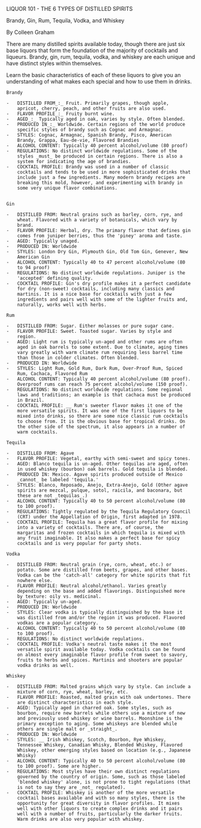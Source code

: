 LIQUOR 101 - THE 6 TYPES OF DISTILLED SPIRITS


Brandy, Gin, Rum, Tequila, Vodka, and Whiskey

By Colleen Graham


There are many distilled spirits available today, though there are just
six base liquors that form the foundation of the majority of cocktails
and liqueurs. Brandy, gin, rum, tequila, vodka, and whiskey are each
unique and have distinct styles within themselves.

Learn the basic characteristics of each of these liquors to give you an
understanding of what makes each special and how to use them in drinks.

    Brandy

    -   DISTILLED FROM_:_ Fruit. Primarily grapes, though apple,
        apricot, cherry, peach, and other fruits are also used.
    -   FLAVOR PROFILE_:_ Fruity burnt wine.
    -   AGED_:_ Typically aged in oak, varies by style. Often blended.
    -   PRODUCED IN_:_ Worldwide. Certain regions of the world produce
        specific styles of brandy such as Cognac and Armagnac.
    -   STYLES: Cognac, Armagnac, Spanish Brandy, Pisco, American
        Brandy, Grappa, Eau-de-vie, Flavored Brandies
    -   ALCOHOL CONTENT: Typically 40 percent alcohol/volume (80 proof)
    -   REGULATIONS: No distinct worldwide regulations. Some of the
        styles _must_ be produced in certain regions. There is also a
        system for indicating the age of brandies.
    -   COCKTAIL PROFILE: Brandy was used in a number of classic
        cocktails and tends to be used in more sophisticated drinks that
        include just a few ingredients. Many modern brandy recipes are
        breaking this mold, however, and experimenting with brandy in
        some very unique flavor combinations.


    Gin

    -   DISTILLED FROM: Neutral grains such as barley, corn, rye, and
        wheat. Flavored with a variety of botanicals, which vary by
        brand.
    -   FLAVOR PROFILE: Herbal, dry. The primary flavor that defines gin
        comes from juniper berries, thus the 'piney' aroma and taste.
    -   AGED: Typically unaged.
    -   PRODUCED IN: Worldwide
    -   STYLES: London Dry Gin, Plymouth Gin, Old Tom Gin, Genever, New
        American Gin
    -   ALCOHOL CONTENT: Typically 40 to 47 percent alcohol/volume (80
        to 94 proof)
    -   REGULATIONS: No distinct worldwide regulations. Juniper is the
        'accepted' defining quality.
    -   COCKTAIL PROFILE: Gin's dry profile makes it a perfect candidate
        for dry (non-sweet) cocktails, including many classics and
        martinis. It is a nice base for cocktails with just a few
        ingredients and pairs well with some of the lighter fruits and,
        naturally, works well with herbs.

    Rum

    -   DISTILLED FROM: Sugar. Either molasses or pure sugar cane.
    -   FLAVOR PROFILE: Sweet. Toasted sugar. Varies by style and
        region.
    -   AGED: Light rum is typically un-aged and other rums are often
        aged in oak barrels to some extent. Due to climate, aging times
        vary greatly with warm climate rum requiring less barrel time
        than those in colder climates. Often blended.
    -   PRODUCED IN: Worldwide
    -   STYLES: Light Rum, Gold Rum, Dark Rum, Over-Proof Rum, Spiced
        Rum, Cachaca, Flavored Rum
    -   ALCOHOL CONTENT: Typically 40 percent alcohol/volume (80 proof).
        Overproof rums can reach 75 percent alcohol/volume (150 proof).
    -   REGULATIONS: No distinct worldwide regulations. Some regional
        laws and traditions; an example is that cachaca must be produced
        in Brazil.
    -   COCKTAIL PROFILE: __ Rum's sweeter flavor makes it one of the
        more versatile spirits. It was one of the first liquors to be
        mixed into drinks, so there are some nice classic rum cocktails
        to choose from. It is the obvious base for tropical drinks. On
        the other side of the spectrum, it also appears in a number of
        warm cocktails.
    
    Tequila

    -   DISTILLED FROM: Agave
    -   FLAVOR PROFILE: Vegetal, earthy with semi-sweet and spicy tones.
    -   AGED: Blanco tequila is un-aged. Other tequilas are aged, often
        in used whiskey (bourbon) oak barrels. Gold tequila is blended.
    -   PRODUCED IN: Mexico. Agave spirits produced outside of Mexico
        _cannot_ be labeled 'tequila.'
    -   STYLES: Blanco, Reposado, Anejo, Extra-Anejo, Gold (Other agave
        spirits are mezcal, pulque, sotol, raicila, and baconara, but
        these are not _tequilas_.)
    -   ALCOHOL CONTENT: Typically 40 to 50 percent alcohol/volume (80
        to 100 proof).
    -   REGULATIONS: Tightly regulated by the Tequila Regulatory Council
        (CRT) under the Appellation of Origin, first adapted in 1978.
    -   COCKTAIL PROFILE: Tequila has a great flavor profile for mixing
        into a variety of cocktails. There are, of course, the
        margaritas and frozen cocktails in which tequila is mixed with
        any fruit imaginable. It also makes a perfect base for spicy
        cocktails and is very popular for party shots.

    Vodka

    -   DISTILLED FROM: Neutral grain (rye, corn, wheat, etc.) or
        potato. Some are distilled from beets, grapes, and other bases.
        Vodka can be the 'catch-all' category for white spirits that fit
        nowhere else.
    -   FLAVOR PROFILE: Neutral alcohol/ethanol. Varies greatly
        depending on the base and added flavorings. Distinguished more
        by texture: oily vs. medicinal.
    -   AGED: Typically un-aged.
    -   PRODUCED IN: Worldwide
    -   STYLES: Clear vodka is typically distinguished by the base it
        was distilled from and/or the region it was produced. Flavored
        vodkas are a popular category.
    -   ALCOHOL CONTENT: Typically 40 to 50 percent alcohol/volume (80
        to 100 proof).
    -   REGULATIONS: No distinct worldwide regulations.
    -   COCKTAIL PROFILE: Vodka's neutral taste makes it the most
        versatile spirit available today. Vodka cocktails can be found
        on almost every imaginable flavor profile from sweet to savory,
        fruits to herbs and spices. Martinis and shooters are popular
        vodka drinks as well.
    
    Whiskey

    -   DISTILLED FROM: Malted grains which vary by style. Can include a
        mixture of corn, rye, wheat, barley, etc.
    -   FLAVOR PROFILE: Roasted, malted grain with oak undertones. There
        are distinct characteristics in each style.
    -   AGED: Typically aged in charred oak. Some styles, such as
        bourbon, require new barrels while others use a mixture of new
        and previously used whiskey or wine barrels. Moonshine is the
        primary exception to aging. Some whiskeys are blended while
        others are single malt or _straight_.
    -   PRODUCED IN: Worldwide
    -   STYLES: __ Irish Whiskey, Scotch, Bourbon, Rye Whiskey,
        Tennessee Whiskey, Canadian Whisky, Blended Whiskey, Flavored
        Whiskey, other emerging styles based on location (e.g., Japanese
        Whisky)
    -   ALCOHOL CONTENT: Typically 40 to 50 percent alcohol/volume (80
        to 100 proof). Some are higher.
    -   REGULATIONS: Most styles have their own distinct regulations
        governed by the country of origin. Some, such as those labeled
        'blended whiskey' alone, is not prone to tight regulations (that
        is not to say they are _not_ regulated).
    -   COCKTAIL PROFILE: Whiskey is another of the more versatile
        cocktail bases available and with so many styles, there is the
        opportunity for great diversity in flavor profiles. It mixes
        well with other liquors to create complex drinks and it pairs
        well with a number of fruits, particularly the darker fruits.
        Warm drinks are also very popular with whiskey.

